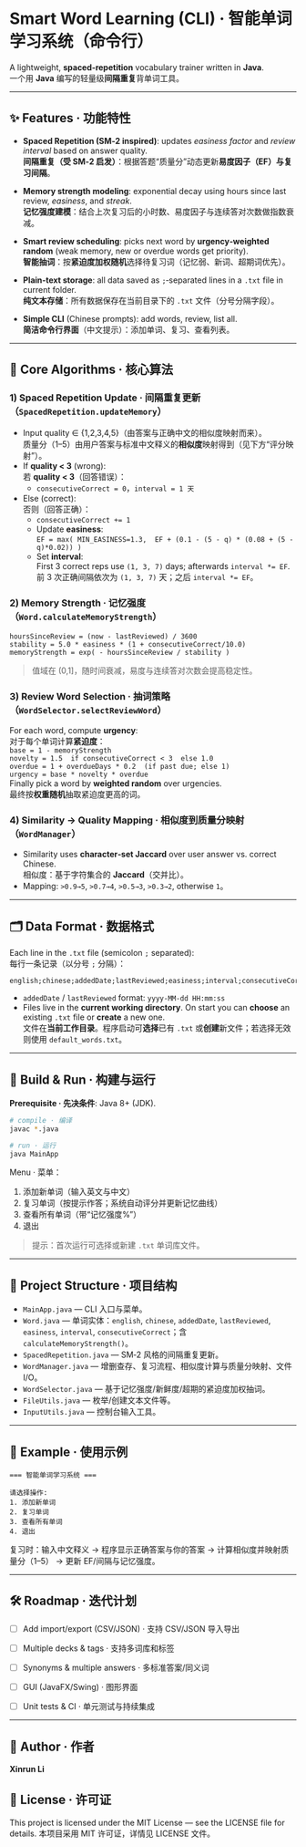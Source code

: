 # Smart Word Learning (CLI) · 智能单词学习系统（命令行）

A lightweight, **spaced‑repetition** vocabulary trainer written in **Java**.  
一个用 **Java** 编写的轻量级**间隔重复**背单词工具。

---

## ✨ Features · 功能特性

- **Spaced Repetition (SM‑2 inspired)**: updates *easiness factor* and *review interval* based on answer quality.  
  **间隔重复（受 SM‑2 启发）**：根据答题“质量分”动态更新**易度因子（EF）**与**复习间隔**。

- **Memory strength modeling**: exponential decay using hours since last review, *easiness*, and *streak*.  
  **记忆强度建模**：结合上次复习后的小时数、易度因子与连续答对次数做指数衰减。

- **Smart review scheduling**: picks next word by **urgency‑weighted random** (weak memory, new or overdue words get priority).  
  **智能抽词**：按**紧迫度加权随机**选择待复习词（记忆弱、新词、超期词优先）。

- **Plain‑text storage**: all data saved as `;`‑separated lines in a `.txt` file in current folder.  
  **纯文本存储**：所有数据保存在当前目录下的 `.txt` 文件（分号分隔字段）。

- **Simple CLI** (Chinese prompts): add words, review, list all.  
  **简洁命令行界面**（中文提示）：添加单词、复习、查看列表。

---

## 🧠 Core Algorithms · 核心算法

### 1) Spaced Repetition Update · 间隔重复更新（`SpacedRepetition.updateMemory`）
- Input quality ∈ {1,2,3,4,5}（由答案与正确中文的相似度映射而来）。  
  质量分（1–5）由用户答案与标准中文释义的**相似度**映射得到（见下方“评分映射”）。
- If **quality < 3** (wrong):  
  若 **quality < 3**（回答错误）：
  - `consecutiveCorrect = 0`，`interval = 1 天`
- Else (correct):  
  否则（回答正确）：
  - `consecutiveCorrect += 1`
  - Update **easiness**:  
    `EF = max( MIN_EASINESS=1.3,  EF + (0.1 - (5 - q) * (0.08 + (5 - q)*0.02)) )`
  - Set **interval**:  
    First 3 correct reps use `(1, 3, 7)` days; afterwards `interval *= EF`.  
    前 3 次正确间隔依次为 `(1, 3, 7)` 天；之后 `interval *= EF`。

### 2) Memory Strength · 记忆强度（`Word.calculateMemoryStrength`）
`hoursSinceReview = (now - lastReviewed) / 3600`  
`stability = 5.0 * easiness * (1 + consecutiveCorrect/10.0)`  
`memoryStrength = exp( - hoursSinceReview / stability )`  
> 值域在 (0,1]，随时间衰减，易度与连续答对次数会提高稳定性。

### 3) Review Word Selection · 抽词策略（`WordSelector.selectReviewWord`）
For each word, compute **urgency**:  
对于每个单词计算**紧迫度**：  
`base = 1 - memoryStrength`  
`novelty = 1.5  if consecutiveCorrect < 3  else 1.0`  
`overdue = 1 + overdueDays * 0.2  (if past due; else 1)`  
`urgency = base * novelty * overdue`  
Finally pick a word by **weighted random** over urgencies.  
最终按**权重随机**抽取紧迫度更高的词。

### 4) Similarity → Quality Mapping · 相似度到质量分映射（`WordManager`）
- Similarity uses **character‑set Jaccard** over user answer vs. correct Chinese.  
  相似度：基于字符集合的 **Jaccard**（交并比）。
- Mapping: `>0.9→5`, `>0.7→4`, `>0.5→3`, `>0.3→2`, otherwise `1`。

---

## 🗂 Data Format · 数据格式

Each line in the `.txt` file (semicolon `;` separated):  
每行一条记录（以分号 `;` 分隔）：

```
english;chinese;addedDate;lastReviewed;easiness;interval;consecutiveCorrect
```

- `addedDate` / `lastReviewed` format: `yyyy-MM-dd HH:mm:ss`  
- Files live in the **current working directory**. On start you can **choose** an existing `.txt` file or **create** a new one.  
  文件在**当前工作目录**。程序启动可**选择**已有 `.txt` 或**创建**新文件；若选择无效则使用 `default_words.txt`。

---

## 🚀 Build & Run · 构建与运行

**Prerequisite · 先决条件**: Java 8+ (JDK).

```bash
# compile · 编译
javac *.java

# run · 运行
java MainApp
```

Menu · 菜单：  
1) 添加新单词（输入英文与中文）  
2) 复习单词（按提示作答；系统自动评分并更新记忆曲线）  
3) 查看所有单词（带“记忆强度%”）  
4) 退出

> 提示：首次运行可选择或新建 `.txt` 单词库文件。

---

## 🧩 Project Structure · 项目结构

- `MainApp.java` — CLI 入口与菜单。  
- `Word.java` — 单词实体：`english`, `chinese`, `addedDate`, `lastReviewed`, `easiness`, `interval`, `consecutiveCorrect`；含 `calculateMemoryStrength()`。
- `SpacedRepetition.java` — SM‑2 风格的间隔重复更新。  
- `WordManager.java` — 增删查存、复习流程、相似度计算与质量分映射、文件 I/O。  
- `WordSelector.java` — 基于记忆强度/新鲜度/超期的紧迫度加权抽词。  
- `FileUtils.java` — 枚举/创建文本文件等。  
- `InputUtils.java` — 控制台输入工具。

---

## 📝 Example · 使用示例

```
=== 智能单词学习系统 ===

请选择操作:
1. 添加新单词
2. 复习单词
3. 查看所有单词
4. 退出
```

复习时：输入中文释义 → 程序显示正确答案与你的答案 → 计算相似度并映射质量分（1–5） → 更新 EF/间隔与记忆强度。

---

## 🛠 Roadmap · 迭代计划

- [ ] Add import/export (CSV/JSON) · 支持 CSV/JSON 导入导出  
- [ ] Multiple decks & tags · 支持多词库和标签  
- [ ] Synonyms & multiple answers · 多标准答案/同义词  
- [ ] GUI (JavaFX/Swing) · 图形界面  
- [ ] Unit tests & CI · 单元测试与持续集成


---

## 👤 Author · 作者
**Xinrun Li**

## 📄 License · 许可证
This project is licensed under the MIT License — see the LICENSE file for details.
本项目采用 MIT 许可证，详情见 LICENSE 文件。
